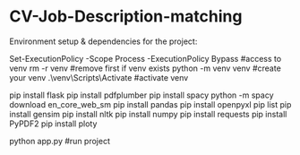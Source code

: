 # CV-Job-Description-matching

Environment setup & dependencies for the project:

Set-ExecutionPolicy -Scope Process -ExecutionPolicy Bypass #access to venv
rm -r venv                                                 #remove first if venv exists
python -m venv venv                                        #create your venv
.\venv\Scripts\Activate                                    #activate venv

pip install flask
pip install pdfplumber
pip install spacy
python -m spacy download en_core_web_sm
pip install pandas
pip install openpyxl
pip list
pip install gensim
pip install nltk
pip install numpy
pip install requests
pip install PyPDF2
pip install ploty

python app.py                                              #run project
